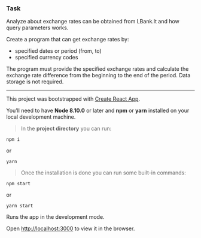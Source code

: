 ### Task

Analyze about exchange rates can be obtained from LBank.lt and how query parameters works.

Create a program that can get exchange rates by:

- specified dates or period (from, to)
- specified currency codes

The program must provide the specified exchange rates and calculate the exchange rate difference from the beginning to the end of the period.
Data storage is not required.

---

This project was bootstrapped with [Create React App](https://github.com/facebook/create-react-app).

You’ll need to have **Node 8.10.0** or later and **npm** or **yarn** installed on your local development machine.

> In the **project directory** you can run:

`npm i`

or

`yarn`

> Once the installation is done you can run some built-in commands:

`npm start`

or

`yarn start`

Runs the app in the development mode.

Open [http://localhost:3000](http://localhost:3000) to view it in the browser.
